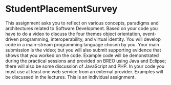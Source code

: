 # StudentPlacementSurvey
This assignment asks you to reflect on various concepts, paradigms and architectures related to Software Development. Based on your code you have to do a video to discuss the four themes object orientation, event-driven programming, interoperability, and virtual identity. You will develop code in a main-stream programming language chosen by you. Your main submission is the video; but you will also submit supporting evidence that shows that you worked on the code. Example code will be demonstrated during the practical sessions and provided on BREO using Java and Eclipse; there will also be some discussion of JavaScript and PHP. In your code you must use at least one web service from an external provider. Examples will be discussed in the lectures. This is an individual assignment. 

